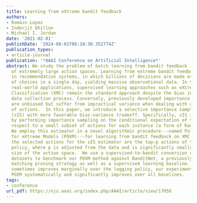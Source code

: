 ```yaml
---
title: Learning from eXtreme bandit feedback
authors:
- Romain Lopez
- Inderjit Dhillon
- Michael I. Jordan
date: '2021-02-01'
publishDate: '2024-08-01T06:18:30.352774Z'
publication_types:
- article-journal
publication: '*AAAI Conference on Artificial Intelligence*'
abstract: We study the problem of batch learning from bandit feedback in the setting
  of extremely large action spaces. Learning from extreme bandit feedback is ubiquitous
  in recommendation systems, in which billions of decisions are made over millions
  of choices in a single day, yielding massive observational data. In these large-scale
  real-world applications, supervised learning approaches such as eXtreme Multi-label
  Classification (XMC) remain the standard approach despite the bias inherent in the
  data collection process. Conversely, previously developed importance sampling approaches
  are unbiased but suffer from impractical variance when dealing with a large number
  of actions.  In this paper, we introduce a selective importance sampling estimator
  (sIS) with more favorable bias-variance tradeoff. Specifically, sIS is obtained
  by performing importance sampling on the conditional expectation of the reward with
  respect to a small subset of actions for each instance (a form of Rao-Blackwellization).
  We employ this estimator in a novel algorithmic procedure---named Policy Optimization
  for eXtreme Models (POXM)---for learning from bandit feedback on XMC tasks. In POXM,
  the selected actions for the sIS estimator are the top-p actions of the logging
  policy, where p is adjusted from the data and is significantly smaller than the
  size of the action space.  We use a supervised-to-bandit conversion on three XMC
  datasets to benchmark our POXM method against BanditNet, a previously applied partial
  matching pruning strategy as well as a supervised learning baseline. Whereas BanditNet
  sometimes improves marginally over the logging policy, our experiments show that
  POXM systematically and significantly improves over all baselines.
tags:
- conference
url_pdf: https://ojs.aaai.org/index.php/AAAI/article/view/17058
---
```

